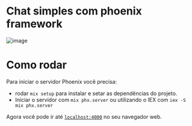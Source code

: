 # Chat simples com phoenix framework

![image](https://github.com/CaweAlves/chat/assets/84283988/19b7e234-75f2-44d7-9e12-850fe18f42b4)

# Como rodar

Para iniciar o servidor Phoenix você precisa:

  * rodar `mix setup` para instalar e setar as dependências do projeto.
  * Iniciar o servidor com `mix phx.server` ou utilizando o IEX com `iex -S mix phx.server`

Agora você pode ir até [`localhost:4000`](http://localhost:4000) no seu navegador web.
